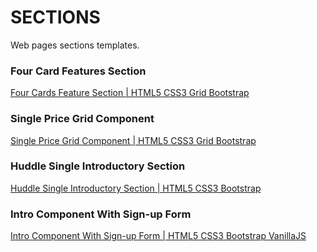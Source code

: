 # SECTIONS
Web pages sections templates.  
### Four Card Features Section  
<a href="https://syr1ken.github.io/sections/Four Card Features Section/"> Four Cards Feature Section | HTML5 CSS3 Grid Bootstrap</a>  
### Single Price Grid Component
<a href="https://syr1ken.github.io/sections/Single Price Grid Component/"> Single Price Grid Component | HTML5 CSS3 Grid Bootstrap</a>  
### Huddle Single Introductory Section
<a href="https://syr1ken.github.io/sections/Huddle Single Introductory Section/"> Huddle Single Introductory Section | HTML5 CSS3 Bootstrap</a>  
### Intro Component With Sign-up Form
<a href="https://syr1ken.github.io/sections/Intro Component With Sign-up Form/"> Intro Component With Sign-up Form | HTML5 CSS3 Bootstrap VanillaJS</a>  